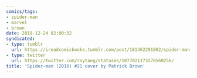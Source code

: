 ```yaml
---
comics/tags:
- spider-man
- marvel
- brown
date: 2018-12-24 02:00:32
syndicated:
- type: tumblr
  url: https://ireadcomicbooks.tumblr.com/post/181362291802/spider-man-2016-21
- type: twitter
  url: https://twitter.com/roytang/statuses/1077021173278560256/
title: 'Spider-man (2016) #21 cover by Patrick Brown'
---
```


